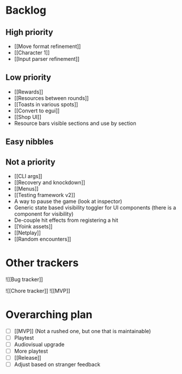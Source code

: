 # Backlog
## High priority
- [[Move format refinement]]
- [[Character 1]]
- [[Input parser refinement]]

## Low priority
- [[Rewards]]
- [[Resources between rounds]]
- [[Toasts in various spots]]
- [[Convert to egui]]
- [[Shop UI]]
- Resource bars visible sections and use by section

## Easy nibbles

## Not a priority
- [[CLI args]]
- [[Recovery and knockdown]]
- [[Menus]]
- [[Testing framework v2]]
- A way to pause the game (look at inspector)
- Generic state based visibility toggler for UI components (there is a component for visibility)
- De-couple hit effects from registering a hit
- [[Yoink assets]]
- [[Netplay]]
- [[Random encounters]]

# Other trackers
![[Bug tracker]]

![[Chore tracker]]
![[MVP]]

# Overarching plan
- [ ] [[MVP]] (Not a rushed one, but one that is maintainable)
- [ ] Playtest
- [ ] Audiovisual upgrade
- [ ] More playtest
- [ ] [[Release]]
- [ ] Adjust based on stranger feedback
